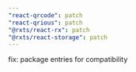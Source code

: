```yaml
---
"react-qrcode": patch
"react-qrious": patch
"@rxts/react-rx": patch
"@rxts/react-storage": patch
---
```


fix: package entries for compatibility
